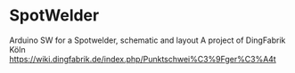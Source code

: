 # SpotWelder
Arduino SW for a Spotwelder, schematic and layout
A project of DingFabrik Köln
https://wiki.dingfabrik.de/index.php/Punktschwei%C3%9Fger%C3%A4t
